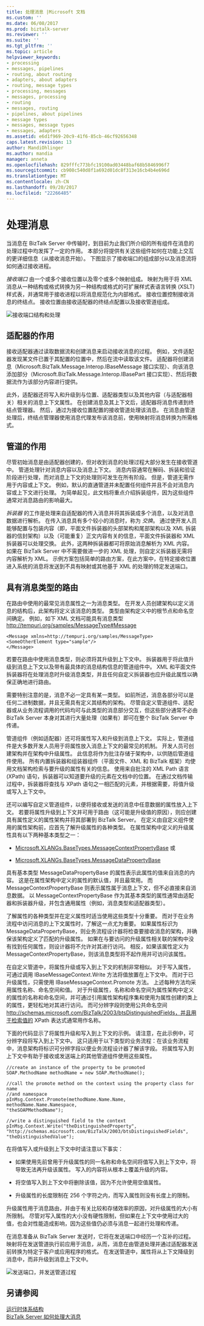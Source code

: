 ```yaml
---
title: 处理消息 |Microsoft 文档
ms.custom: ''
ms.date: 06/08/2017
ms.prod: biztalk-server
ms.reviewer: ''
ms.suite: ''
ms.tgt_pltfrm: ''
ms.topic: article
helpviewer_keywords:
- processing
- messages, pipelines
- routing, about routing
- adapters, about adapters
- routing, message types
- processing, messages
- messages, processing
- routing
- messages, routing
- pipelines, about pipelines
- message types
- messages, message types
- messages, adapters
ms.assetid: e6d1f969-20c9-41f6-85cb-46cf92656348
caps.latest.revision: 13
author: MandiOhlinger
ms.author: mandia
manager: anneta
ms.openlocfilehash: 829fffc773bfc19100ad03448baf68b5846996f7
ms.sourcegitcommit: cb908c540d8f1a692d01dc8f313e16cb4b4e696d
ms.translationtype: MT
ms.contentlocale: zh-CN
ms.lasthandoff: 09/20/2017
ms.locfileid: "22266485"
---
```

# <a name="processing-the-message"></a>处理消息
当消息在 BizTalk Server 中传输时，到目前为止我们所介绍的所有组件在消息的处理过程中均发挥了一定的作用。 本部分将提供有关这些组件如何在功能上交互的更详细信息（从接收消息开始）。 下图显示了接收端口的组成部分以及消息流将如何通过接收进程。  
  
 *接收端口* 由一个或多个接收位置以及零个或多个映射组成。 映射为用于将 XML 消息从一种结构或格式转换为另一种结构或格式的可扩展样式表语言转换 (XSLT) 样式表，并通常用于接收进程以将消息规范化为内部格式。 接收位置控制接收消息的终结点。 接收位置由接收适配器的终结点配置以及接收管道组成。  
  
 ![接收端口结构和处理](../core/media/arch-message-processing.gif "arch_message_processing")  
  
## <a name="the-role-of-the-adapter"></a>适配器的作用  
 接收适配器通过读取数据流和创建消息来启动接收消息的过程。 例如，文件适配器发现某文件已置于其配置的位置中，然后在流中读取该文件。 适配器将创建消息（Microsoft.BizTalk.Message.Interop.IBaseMessage 接口实现）、向该消息添加部分（Microsoft.BizTalk.Message.Interop.IBasePart 接口实现）、然后将数据流作为该部分内容进行提供。  
  
 此外，适配器还将写入和升级到与位置、适配器类型以及其他内容（与适配器相关）相关的消息上下文属性。 在创建消息及其上下文后，适配器将消息传递到终结点管理器。 然后，通过为接收位置配置的接收管道处理该消息。 在消息由管道处理后，终结点管理器使用消息代理发布该消息前，使用映射将消息转换为所需格式。  
  
## <a name="the-role-of-the-pipeline"></a>管道的作用  
 尽管初始消息是由适配器创建的，但对收到消息的处理过程大部分发生在接收管道中。 管道处理针对消息内容以及消息上下文。 消息内容通常在解码、拆装和验证阶段进行处理，而对消息上下文的处理则可发生在所有阶段。 但是，管道无需作用于内容或上下文。 例如，默认的直通管道并未配置任何组件并且不会对消息内容或上下文进行处理。 为简单起见，此文档将重点介绍拆装组件，因为这些组件通常对消息路由的影响最大。  
  
 *拆装器* 的工作是处理来自适配器的传入消息并将其拆装成多个消息，以及对消息数据进行解析。 在传入消息具有多个较小的消息时，称为 *交换*。 通过使开发人员能够配置与包装内容（即，平面文件拆装器的头部架构和尾部架构以及 XML 拆装器的信封架构）以及（可能重复）正文内容有关的信息，平面文件拆装器和 XML 拆装器可以处理交换。 此外，这两种拆装器都可将原始消息解析为 XML 内容。 如果在 BizTalk Server 中不需要做进一步的 XML 处理，则自定义拆装器无需将内容解析为 XML。 示例方案包括简单的路由方案，在此方案中，在特定接收位置进入系统的消息将发送到不具有映射或其他基于 XML 的处理的特定发送端口。  
  
## <a name="routing-with-the-message-type"></a>具有消息类型的路由  
 在路由中使用的最常见消息属性之一为消息类型。 在开发人员创建架构以定义消息的结构后，此架构将定义该消息的类型。 类型由架构定义中的根节点和命名空间确定。 例如，如下 XML 文档可能具有消息类型 http://tempuri.org/samples/MessageType#Message  
  
```  
<Message xmlns=http://tempuri.org/samples/MessageType>  
<SomeOtherElement type="sample"/>  
</Message>  
```  
  
 若要在路由中使用消息类型，则必须将其升级到上下文中。 拆装器用于将此值升级到消息上下文以及带有最具体的消息结构信息的管道组件中。 XML 和平面文件拆装器将在处理消息时升级消息类型，并且任何自定义拆装器也应升级此属性以确保正确地进行路由。  
  
 需要特别注意的是，消息不必一定具有某一类型。 如前所述，消息各部分可以是任何二进制数据，并且无需具有定义其结构的架构。 尽管自定义管道组件、适配器或从业务流程调用的代码均可与此类型的消息部分交互，但这些部分通常不必由 BizTalk Server 本身对其进行大量处理（如果有）即可在整个 BizTalk Server 中传递。  
  
 管道组件（例如适配器）还可将属性写入和升级到消息上下文。 实际上，管道组件是大多数开发人员用于将属性放入消息上下文的最常见的机制。 开发人员可创建架构并在架构中升级属性。 此信息将作为批注存储于架构中，以供随后管道组件使用。 所有内置拆装器和组装器组件（平面文件、XML 和 BizTalk 框架）均使用文档架构检索与要升级的属性有关的信息。 使用来自批注的 XML Path 语言 (XPath) 语句，拆装器可以知道要升级的元素在文档中的位置。 在通过文档传输过程中，拆装器将查找与 XPath 语句之一相匹配的元素，并根据需要，将值升级或写入上下文中。  
  
 还可以编写自定义管道组件，以便将接收或发送的消息中任意数据的属性放入上下文。 若要将属性升级到上下文并可用于路由（这可能是升级值的原因），则应创建具有属性定义的属性架构并将其部署到 BizTalk Server。 在定义由自定义组件使用的属性架构前，应首先了解升级属性的各种类型。 在属性架构中定义的升级属性具有以下两种基本类型之一：  
  
-   [Microsoft.XLANGs.BaseTypes.MessageContextPropertyBase](http://msdn.microsoft.com/library/microsoft.xlangs.basetypes.messagecontextpropertybase.aspx) 或  
  
-   [Microsoft.XLANGs.BaseTypes.MessageDataPropertyBase](http://msdn.microsoft.com/library/microsoft.xlangs.basetypes.messagedatapropertybase.messagedatapropertybase.aspx)  
  
 具有基本类型 MessageDataPropertyBase 的属性表示此属性的值来自消息的内容。 这是在属性架构中定义的属性的默认值，并且最常用。 而 MessageContextPropertyBase 则表示属性属于消息上下文，但不必直接来自消息数据。 以 MessageContextPropertyBase 作为其基本类型的属性通常由适配器和拆装器升级，并包含通用属性（例如，消息类型和适配器类型）。  
  
 了解属性的各种类型并在定义属性时适当使用这些类型十分重要。 而对于在业务流程中访问消息的上下文属性时，了解这一点尤为重要。 如果属性标识为 MessageDataPropertyBase，则业务流程设计器将检查要接收消息的架构，并确保该架构定义了匹配的升级属性。 如果在与要访问的升级属性相关联的架构中没有找到任何属性，则设计器将不允许对其进行访问。 相反，如果该属性定义为 MessageContextPropertyBase，则该消息类型将不起作用并可访问该属性。  
  
 在自定义管道中，将属性升级或写入到上下文的机制非常相似。 对于写入属性，可通过调用 IBaseMessageContext.Write 方法将值放置在上下文中。 而对于已升级属性，只需使用 IBaseMessageContext.Promote 方法。 上述每种方法均采用属性名称、命名空间和值。 对于升级属性，名称和命名空间为属性架构中定义的属性的名称和命名空间，并可通过引用属性架构程序集和使用为属性创建的类上的属性，更轻松地对其进行访问。 而可分辨字段则使用公共命名空间 http://schemas.microsoft.com/BizTalk/2003/btsDistinguishedFields，并且用于检索值的 XPath 表达式通常用作名称。  
  
 下面的代码显示了将属性升级和写入到上下文的示例。 请注意，在此示例中，可分辨字段将写入到上下文中。 这只适用于以下类型的业务流程：在该业务流程中，消息架构将标识可分辨字段以便业务流程设计器了解该字段。 将属性写入到上下文中有助于接收或发送端上的其他管道组件使用这些属性。  
  
```  
//create an instance of the property to be promoted  
SOAP.MethodName methodName = new SOAP.MethodName();  
  
//call the promote method on the context using the property class for name   
//and namespace  
pInMsg.Context.Promote(methodName.Name.Name, methodName.Name.Namespace,   
"theSOAPMethodName");  
  
//write a distinguished field to the context  
pInMsg.Context.Write("theDistinguishedProperty",   
"http://schemas.microsoft.com/BizTalk/2003/btsDistinguishedFields",   
"theDistinguishedValue");  
```  
  
 在将值写入或升级到上下文中时请注意以下事实：  
  
-   如果使用先前曾用于升级属性的同一名称和命名空间将值写入到上下文中，将导致无法再升级该属性。 写入的内容将从根本上覆盖升级的内容。  
  
-   将空值写入到上下文中将删除该值，因为不允许使用空值属性。  
  
-   升级属性的长度限制在 256 个字符之内，而写入属性则没有长度上的限制。  
  
 升级属性用于消息路由，并由于有关比较和存储效率的原因，对升级属性的大小有所限制。 尽管对写入属性的大小没有硬性限制，但如果在上下文中使用过大的值，也会对性能造成影响，因为这些值仍必须与消息一起进行处理和传递。  
  
 在消息准备从 BizTalk Server 发送时，它将在发送端口中经历一个互补的过程。 映射将在发送管道执行前应用于消息，从而，消息在由管道处理并通过适配器发送前转换为特定于客户或应用程序的格式。 在发送管道中，属性将从上下文降级到消息中，而非升级到消息上下文中。  
  
 ![发送端口，并发送管道过程](../core/media/arch-message-processing-2.gif "arch_message_processing 2")  
  
## <a name="see-also"></a>另请参阅  
 [运行时体系结构](../core/runtime-architecture.md)   
 [BizTalk Server 如何处理大消息](../core/how-biztalk-server-processes-large-messages.md)